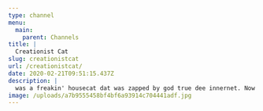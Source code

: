 ```yaml
---
type: channel
menu:
  main:
    parent: Channels
title: |
  Creationist Cat
slug: creationistcat
url: /creationistcat/
date: 2020-02-21T09:51:15.437Z
description: |
  was a freakin' housecat dat was zapped by god true dee innernet. Now I'm an agent of da lord, Atheists Beware! (satirical take on alt-right/skeptic videos)
image: /uploads/a7b9555458bf4bf6a93914c704441adf.jpg
---
```

